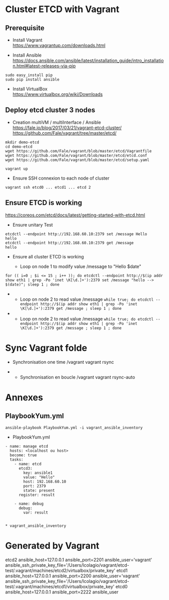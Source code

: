 # Cluster ETCD with Vagrant

## Prerequisite  

* Install Vagrant  
https://www.vagrantup.com/downloads.html

* Install Ansible  
https://docs.ansible.com/ansible/latest/installation_guide/intro_installation.html#latest-releases-via-pip

```
sudo easy_install pip
sudo pip install ansible
```

* Install VirtualBox  
https://www.virtualbox.org/wiki/Downloads

##  Deploy etcd cluster 3 nodes  
 
*  Creation multiVM / multiInterface / Ansible  
https://fale.io/blog/2017/03/21/vagrant-etcd-cluster/
https://github.com/Fale/vagrant/tree/master/etcd/

```
mkdir demo-etcd
cd demo-etcd
wget https://github.com/Fale/vagrant/blob/master/etcd/Vagrantfile
wget https://github.com/Fale/vagrant/blob/master/etcd/etcd.conf
wget https://github.com/Fale/vagrant/blob/master/etcd/setup.yaml
```

`vagrant up ` 

* Ensure SSH connexion to each node of cluster

```
vagrant ssh etcd0 ... etcd1 ... etcd 2
```


##  Ensure ETCD is working  
https://coreos.com/etcd/docs/latest/getting-started-with-etcd.html

* Ensure unitary Test  
```
etcdctl --endpoint http://192.168.60.10:2379 set /message Hello  
hello
etcdctl --endpoint http://192.168.60.10:2379 get /message  
hello 
```

* Ensure all cluster ETCD is working 
 
  * Loop on node 1 to modify value /message to "Hello $date"

`for (( i=0 ; $i <= 15 ; i++ )); do etcdctl --endpoint http://$(ip addr show eth1 | grep -Po 'inet \K[\d.]+'):2379 set /message "hello --> $(date)"; sleep 1 ; done  `
  
  * * Loop on node 2 to read value /message
`while true; do etcdctl --endpoint http://$(ip addr show eth1 | grep -Po 'inet \K[\d.]+'):2379 get /message ; sleep 1 ; done `
  
  * * Loop on node 2 to read value /message 
`while true; do etcdctl --endpoint http://$(ip addr show eth1 | grep -Po 'inet \K[\d.]+'):2379 get /message ; sleep 1 ; done  `


# Sync Vagrant folde
* Synchronisation one time /vagrant
vagrant rsync

* * Synchronisation en boucle /vagrant
vagrant rsync-auto

# Annexes

## PlaybookYum.yml

`
ansible-playbook PlaybookYum.yml -i vagrant_ansible_inventory
`

* PlaybookYum.yml 

```
- name: manage etcd
  hosts: <localhost ou host>
  become: true
  tasks:
    - name: etcd
      etcd3:
        key: ansible1
        value: "Hello"
        host: 192.168.60.10
        port: 2379
        state: present
      register: result

    - name: debug
      debug:
        var: result


* vagrant_ansible_inventory

```
# Generated by Vagrant
etcd2 ansible_host=127.0.0.1 ansible_port=2201 ansible_user='vagrant' ansible_ssh_private_key_file='/Users/lcolagio/vagrant/etcd-test/.vagrant/machines/etcd2/virtualbox/private_key'
etcd1 ansible_host=127.0.0.1 ansible_port=2200 ansible_user='vagrant' ansible_ssh_private_key_file='/Users/lcolagio/vagrant/etcd-test/.vagrant/machines/etcd1/virtualbox/private_key'
etcd0 ansible_host=127.0.0.1 ansible_port=2222 ansible_user
```

